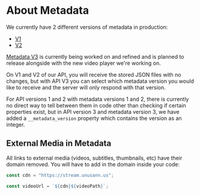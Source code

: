 # About Metadata

We currently have 2 different versions of metadata in production:

- [V1](./Metadata%20V1.md)
- [V2](./Metadata%20V2.md)

[Metadata V3](./Metadata%20V3.md) is currently being worked on and refined and is planned to release alongside with the new video player we're working on.

On V1 and V2 of our API, you will receive the stored JSON files with no changes, but with API V3 you can select which metadata version you would like to receive and the server will only respond with that version.

For API versions 1 and 2 with metadata versions 1 and 2, there is currently no direct way to tell between them in code other than checking if certain properties exist, but in API version 3 and metadata version 3, we have added a `__metadata_version` property which contains the version as an integer.

## External Media in Metadata

All links to external media (videos, subtitles, thumbnails, etc) have their domain removed. You will have to add in the domain inside your code:

```typescript title="TypeScript"
const cdn = "https://stream.unusann.us";

const videoUrl = `${cdn}${videoPath}`;
```
